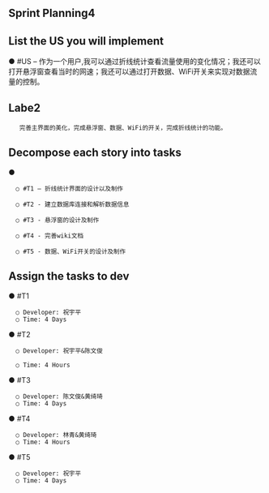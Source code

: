 ## Sprint Planning4

## List the US you will implement

●	#US – 作为一个用户,我可以通过折线统计查看流量使用的变化情况；我还可以打开悬浮窗查看当时的网速；我还可以通过打开数据、WiFi开关来实现对数据流量的控制。

## Labe2
       完善主界面的美化，完成悬浮窗、数据、WiFi的开关，完成折线统计的功能。

## Decompose each story into tasks

●	

      ○	#T1 – 折线统计界面的设计以及制作

      ○	#T2 - 建立数据库连接和解析数据信息

      ○	#T3 - 悬浮窗的设计及制作

      ○	#T4 - 完善wiki文档

      ○	#T5 - 数据、WiFi开关的设计及制作


## Assign the tasks to dev

●	#T1

      ○	Developer: 祝宇平
      ○	Time: 4 Days

●	#T2

      ○	Developer: 祝宇平&陈文俊

      ○	Time: 4 Hours 

●	#T3

      ○	Developer: 陈文俊&黄绮琦
      ○	Time: 4 Days  

●	#T4

      ○	Developer: 林青&黄绮琦
      ○	Time: 4 Hours 

●	#T5

      ○	Developer: 祝宇平
      ○	Time: 4 Days 